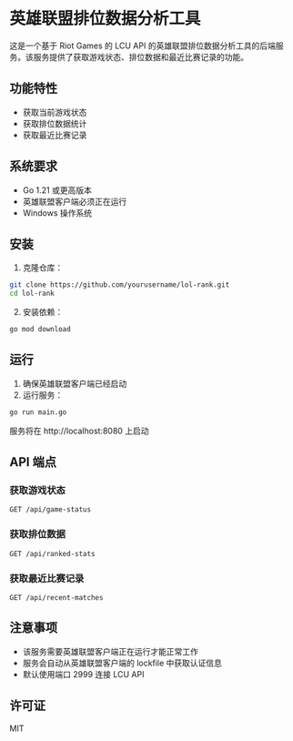 # 英雄联盟排位数据分析工具

这是一个基于 Riot Games 的 LCU API 的英雄联盟排位数据分析工具的后端服务。该服务提供了获取游戏状态、排位数据和最近比赛记录的功能。

## 功能特性

- 获取当前游戏状态
- 获取排位数据统计
- 获取最近比赛记录

## 系统要求

- Go 1.21 或更高版本
- 英雄联盟客户端必须正在运行
- Windows 操作系统

## 安装

1. 克隆仓库：
```bash
git clone https://github.com/yourusername/lol-rank.git
cd lol-rank
```

2. 安装依赖：
```bash
go mod download
```

## 运行

1. 确保英雄联盟客户端已经启动
2. 运行服务：
```bash
go run main.go
```

服务将在 http://localhost:8080 上启动

## API 端点

### 获取游戏状态
```
GET /api/game-status
```

### 获取排位数据
```
GET /api/ranked-stats
```

### 获取最近比赛记录
```
GET /api/recent-matches
```

## 注意事项

- 该服务需要英雄联盟客户端正在运行才能正常工作
- 服务会自动从英雄联盟客户端的 lockfile 中获取认证信息
- 默认使用端口 2999 连接 LCU API

## 许可证

MIT 